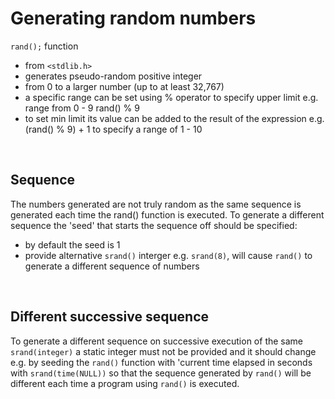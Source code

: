 # Generating random numbers

`rand();` function
- from `<stdlib.h>`
- generates pseudo-random positive integer
- from 0 to a larger number (up to at least 32,767)
- a specific range can be set using % operator to specify upper limit e.g. range from 0 - 9 rand() % 9
- to set min limit its value can be added to the result of the expression e.g. (rand() % 9) + 1 to specify a range of 1 - 10

<br>

## Sequence

The numbers generated are not truly random as the same sequence is generated each time the rand() function is executed. To generate a different sequence the 'seed' that starts the sequence off should be specified:

- by default the seed is 1 
- provide alternative `srand()` interger e.g. `srand(8)`, will cause `rand()` to generate a different sequence of numbers

<br>

## Different successive sequence

To generate a different sequence on successive execution of the same `srand(integer)` a static integer must not be provided and it should change e.g. by seeding the `rand()` function with 'current time elapsed in seconds with `srand(time(NULL))` so that the sequence generated by `rand()` will be different each time a program using `rand()` is executed.